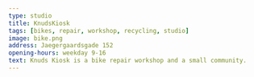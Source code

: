 ```yaml
---
type: studio
title: KnudsKiosk
tags: [bikes, repair, workshop, recycling, studio]
image: bike.png
address: Jaegergaardsgade 152
opening-hours: weekday 9-16
text: Knuds Kiosk is a bike repair workshop and a small community.
---
```

